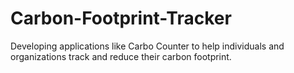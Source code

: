 # Carbon-Footprint-Tracker
Developing applications like  Carbo Counter to help individuals and organizations track and reduce their carbon footprint.  
